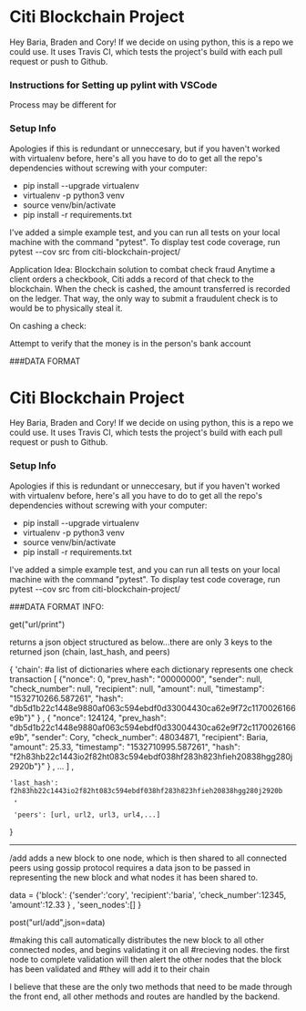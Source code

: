# Citi Blockchain Project
Hey Baria, Braden and Cory! If we decide on using python, this is a repo we could use. It uses Travis CI, which tests the project's build with each pull request or push to Github. 

### Instructions for Setting up pylint with VSCode
Process may be different for 

### Setup Info
Apologies if this is redundant or unneccesary, but if you haven't worked with virtualenv before, here's all you have to do to get all the repo's dependencies without screwing with your computer:

- pip install --upgrade virtualenv
- virtualenv -p python3 venv
- source venv/bin/activate
- pip install -r requirements.txt

I've added a simple example test, and you can run all tests on your local machine with the command "pytest". To display test code coverage, run pytest --cov src from citi-blockchain-project/

Application Idea: Blockchain solution to combat check fraud
Anytime a client orders a checkbook, Citi adds a record of that check to the blockchain. When the check is cashed, the amount transferred is recorded on the ledger. That way, the only way to submit a fraudulent check is to would be to physically steal it.

On cashing a check:

Attempt to verify that the money is in the person's bank account




###DATA FORMAT
# Citi Blockchain Project
Hey Baria, Braden and Cory! If we decide on using python, this is a repo we could use. It uses Travis CI, which tests the project's build with each pull request or push to Github.


### Setup Info
Apologies if this is redundant or unneccesary, but if you haven't worked with virtualenv before, here's all you have to do to get all the repo's dependencies without screwing with your computer:

- pip install --upgrade virtualenv
- virtualenv -p python3 venv
- source venv/bin/activate
- pip install -r requirements.txt

I've added a simple example test, and you can run all tests on your local machine with the command "pytest". To display test code coverage, run pytest --cov src from citi-blockchain-project/


###DATA FORMAT INFO:

get("url/print")

returns a json object structured as below...there are only 3 keys to the returned json (chain, last_hash, and peers)

{
     'chain': #a list of dictionaries where each dictionary represents one check transaction
                 [
                 {"nonce\": 0,
                 "prev_hash\": \"00000000\",
                 "sender\": null,
                 "check_number\": null,
                 "recipient\": null,
                 "amount\": null,
                 "timestamp\": \"1532710266.587261\",
                 "hash\": \"db5d1b22c1448e9880af063c594ebdf0d33004430ca62e9f72c1170026166e9b\"}"
                   }
                   ,
                  {
                  "nonce\": 124124,
                 "prev_hash\": \"db5d1b22c1448e9880af063c594ebdf0d33004430ca62e9f72c1170026166e9b",
                 "sender\": Cory,
                 "check_number\": 48034871,
                 "recipient\": Baria,
                 "amount\": 25.33,
                 "timestamp\": \"1532710995.587261\",
                 "hash\": \"f2h83hb22c1443io2f82ht083c594ebdf038hf283h823hfieh20838hgg280j2920b\"}"
                  }
                  ,
                  ...
                  ]
                  ,

    'last_hash': f2h83hb22c1443io2f82ht083c594ebdf038hf283h823hfieh20838hgg280j2920b
     ,

     'peers': [url, url2, url3, url4,...]
}



---------------------------------------------------------

/add    adds a new block to one node, which is then shared to all connected peers using gossip protocol
requires a data json to be passed in representing the new block and what nodes it has been shared to.

data = {'block':
              {'sender':'cory',
               'recipient':'baria',
               'check_number':12345,
               'amount':12.33
               }
               ,
       'seen_nodes':[]
       }

post("url/add",json=data)

#making this call automatically distributes the new block to all other connected nodes, and begins validating it on all
#recieving nodes. the first node to complete validation will then alert the other nodes that the block has been validated and
#they will add it to their chain


I believe that these are the only two methods that need to be made through the front end, all other methods and routes are
handled by the backend.